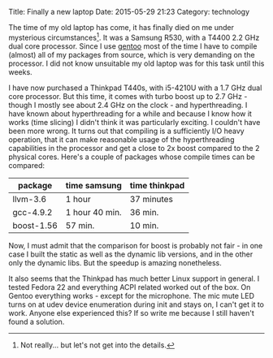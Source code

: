 Title: Finally a new laptop
Date: 2015-05-29 21:23
Category: technology

The time of my old laptop has come, it has finally died on me under mysterious
circumstances[^1]. It was a Samsung R530, with a T4400 2.2 GHz dual core
processor. Since I use [gentoo][gentoo] most of the time I have to compile
(almost) all of my packages from source, which is very demanding on the
processor. I did not know unsuitable my old laptop was for this task until
this weeks.

I have now purchased a Thinkpad T440s, with i5-4210U with a 1.7 GHz dual core
processor. But this time, it comes with turbo boost up to 2.7 GHz - though I
mostly see about 2.4 GHz on the clock - and hyperthreading. I have known about
hyperthreading for a while and because I know how it works (time slicing) I
didn't think it was particularly exciting. I couldn't have been more wrong. It
turns out that compiling is a sufficiently I/O heavy operation, that it can make
reasonable usage of the hyperthreading capabilities in the processor and get a
close to 2x boost compared to the 2 physical cores. Here's a couple of packages
whose compile times can be compared:

  package   | time samsung     | time thinkpad
----------- | ---------------- | -------------
llvm-3.6    |   1 hour         |    37 minutes
gcc-4.9.2   |   1 hour 40 min. |    36 min.
boost-1.56  |   57 min.        |    10 min.

Now, I must admit that the comparison for boost is probably not fair - in one
case I built the static as well as the dynamic lib versions, and in the other
only the dynamic libs. But the speedup is amazing nonetheless.

It also seems that the Thinkpad has much better Linux support in general. I
tested Fedora 22 and everything ACPI related worked out of the box. On Gentoo
everything works - except for the microphone. The mic mute LED turns on at
udev device enumeration during init and stays on, I can't get it to work.
Anyone else experienced this? If so write me because I still haven't found a
solution.

[gentoo]: https://www.gentoo.org

[^1]: Not really... but let's not get into the details.
